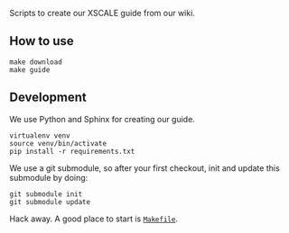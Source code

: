 Scripts to create our XSCALE guide from our wiki.

## How to use

```
make download
make guide
```

## Development

We use Python and Sphinx for creating our guide.

```
virtualenv venv
source venv/bin/activate
pip install -r requirements.txt
```

We use a git submodule, so after your first checkout,
init and update this submodule by doing:

```
git submodule init
git submodule update
```

Hack away. A good place to start is [`Makefile`](./Makefile).
